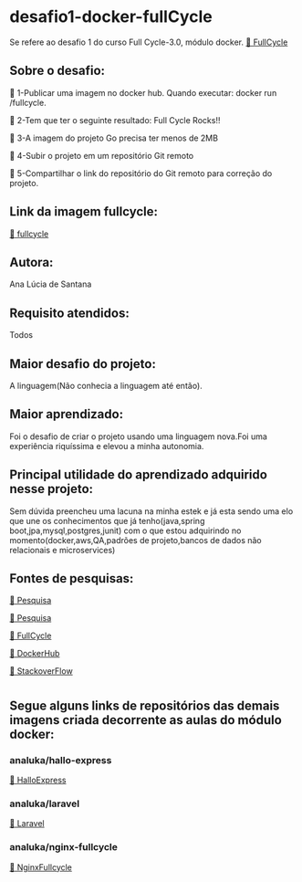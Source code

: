 # desafio1-docker-fullCycle

<p> Se refere ao desafio 1 do curso Full Cycle-3.0, módulo docker.
 <a href="https://fullcycle.com.br/">🔗 FullCycle</a>
</p>

<h2>Sobre o desafio:</h2>

<p >🚀 1-Publicar uma imagem no docker hub. Quando executar:
docker run <seu-user>/fullcycle.</p>

<p >🚀 2-Tem que ter o seguinte resultado: Full Cycle Rocks!!</p>

<p >🚀 3-A imagem do projeto Go precisa ter menos de 2MB </p>

<p >🚀 4-Subir o projeto em um repositório Git remoto </p>

<p >🚀 5-Compartilhar o link do repositório do Git remoto para correção do projeto.</p>

<h2>Link da imagem fullcycle: </h2>
<p >
<a href="https://hub.docker.com/repository/docker/analuka/fullcycle/general">🔗 fullcycle</a>
 </p>



<h2>Autora:</h2>
<p>Ana Lúcia de Santana</P>

<h2>Requisito atendidos: </h2>
<p>Todos</P>

<h2>Maior desafio do projeto: </h2>
<p>A linguagem(Não conhecia a linguagem até então).</P>

<h2>Maior aprendizado:</h2>
<p>Foi o desafio de criar o projeto usando uma linguagem nova.Foi uma experiência riquíssima e elevou a minha autonomia.</P>

<h2>Principal utilidade do aprendizado adquirido nesse projeto:</h2>
<p>Sem dúvida  preencheu uma lacuna na minha estek e já esta sendo uma elo que une  os conhecimentos que já tenho(java,spring boot,jpa,mysql,postgres,junit) com o que estou adquirindo no momento(docker,aws,QA,padrões de projeto,bancos de dados não relacionais e microservices)</P>

<h2>Fontes de pesquisas:</h2>

<p >
<a href="https://aprendagolang.com.br/2022/09/15/como-fazer-uma-imagem-docker-otimizada-com-multi-stage-build/">🔗 Pesquisa</a>
 </p>

<p >
<a href="https://codefresh.io/docs/docs/example-catalog/ci-examples/golang-hello-world/">🔗 Pesquisa</a>
 </p>


<p >
<a href="https://plataforma.fullcycle.com.br/courses">🔗 FullCycle</a>
 </p>


<p >
<a href="https://hub.docker.com/_/golang">🔗 DockerHub</a>
 </p>



<p >
<a href="https://stackoverflow.com/questions/73343208/golang-problem-with-creating-docker-image">🔗 StackoverFlow</a>
 </p>

<h1></h1>
<h1></h1>
<h2>Segue alguns links de repositórios das demais imagens criada decorrente as aulas do módulo docker:</h2>

<h3>analuka/hallo-express</h3>
<p >
<a href="https://hub.docker.com/repository/docker/analuka/hallo-express/general">🔗 HalloExpress</a>
 </p>

 <h3>analuka/laravel</h3>
<p >
<a href="https://hub.docker.com/repository/docker/analuka/laravel/general">🔗 Laravel</a>
 </p>

 <h3>analuka/nginx-fullcycle</h3>
<p >
<a href="https://hub.docker.com/repository/docker/analuka/nginx-fullcycle/general">🔗 NginxFullcycle</a>
 </p>








